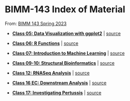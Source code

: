 # BIMM-143 Index of Material

From: [BIMM 143 Spring 2023](https://bioboot.github.io/bimm143_S23/)

- **[Class 05: Data Visualization with ggplot2](https://github.com/ajcagle8/BIMM-143/blob/main/Class_05__Data_Visualization.pdf)** | [source](https://github.com/ajcagle8/BIMM-143/blob/main/class05.rmd)

- **[Class 06: R Functions](https://github.com/ajcagle8/BIMM-143/blob/main/Lab%206/class_06_bimm143.pdf)** | [source](https://github.com/ajcagle8/BIMM-143/blob/main/Lab%206/bimm143_hw6.Rmd)

- **[Class 07: Introduction to Machine Learning](https://github.com/ajcagle8/BIMM-143/blob/main/Lab%207/Class%2007_%20Clustering%20and%20PCA.pdf)** | [source](https://github.com/ajcagle8/BIMM-143/blob/main/Lab%207/Lab%207.qmd)

- **[Class 09-10: Structural Bioinformatics](https://github.com/ajcagle8/BIMM-143/blob/main/bimm143_lab9.pdf)** | [source](https://github.com/ajcagle8/BIMM-143/blob/main/bimm143_lab10.Rmd)

- **[Class 12: RNASeq Analysis](https://github.com/ajcagle8/BIMM-143/blob/main/lab12.pdf)** | [source](https://github.com/ajcagle8/BIMM-143/blob/main/lab12.Rmd)

- **[Class 16 EC: Downstream Analysis](https://github.com/ajcagle8/BIMM-143/blob/main/class16_ec.pdf)** | [source](https://github.com/ajcagle8/BIMM-143/blob/main/class16_ec.Rmd)

- **[Class 17: Investigating Pertussis](https://github.com/ajcagle8/BIMM-143/blob/main/lab17_pertussis.pdf)** | [source](https://github.com/ajcagle8/BIMM-143/blob/main/lab17_pertussis.Rmd)
